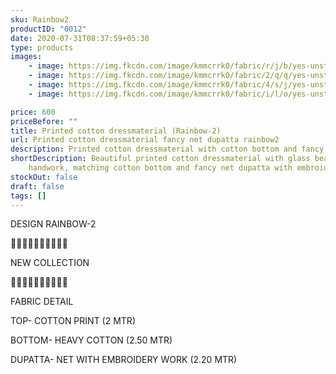 ```yaml
---
sku: Rainbow2
productID: "0012"
date: 2020-07-31T08:37:59+05:30
type: products
images:
    - image: https://img.fkcdn.com/image/kmmcrrk0/fabric/r/j/b/yes-unstitched-rainbow-2-sun-fashion-and-lifestyle-original-imagfhgxqecvzcvp.jpeg
    - image: https://img.fkcdn.com/image/kmmcrrk0/fabric/2/q/q/yes-unstitched-rainbow-2-sun-fashion-and-lifestyle-original-imagfhgxhzx3enzw.jpeg
    - image: https://img.fkcdn.com/image/kmmcrrk0/fabric/4/s/j/yes-unstitched-rainbow-2-sun-fashion-and-lifestyle-original-imagfhgx5wvxt66h.jpeg
    - image: https://img.fkcdn.com/image/kmmcrrk0/fabric/i/l/o/yes-unstitched-rainbow-2-sun-fashion-and-lifestyle-original-imagfhgxgdmvxugv.jpeg

price: 600
priceBefore: ""
title: Printed cotton dressmaterial (Rainbow-2)
url: Printed cotton dressmaterial fancy net dupatta rainbow2
description: Printed cotton dressmaterial with cotton bottom and fancy net dupatta
shortDescription: Beautiful printed cotton dressmaterial with glass beads
    handwork, matching cotton bottom and fancy net dupatta with embroidery work.
stockOut: false
draft: false
tags: []
---
```


DESIGN RAINBOW-2

💐💐💐💐💐💐💐💐💐💐

NEW COLLECTION

🌷🌷🌷🌷🌷🌷🌷🌷🌷🌷

FABRIC DETAIL

TOP- COTTON PRINT (2 MTR)

BOTTOM- HEAVY COTTON (2.50 MTR)

DUPATTA- NET WITH EMBROIDERY WORK (2.20 MTR)
